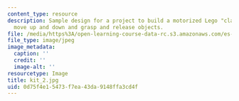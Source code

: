 ```yaml
---
content_type: resource
description: Sample design for a project to build a motorized Lego "claw" that can
  move up and down and grasp and release objects.
file: /media/https%3A/open-learning-course-data-rc.s3.amazonaws.com/es-293-lego-robotics-spring-2007/0d75f4e15473f7ea43da9148ffa3cd4f_kit_2.jpg
file_type: image/jpeg
image_metadata:
  caption: ''
  credit: ''
  image-alt: ''
resourcetype: Image
title: kit_2.jpg
uid: 0d75f4e1-5473-f7ea-43da-9148ffa3cd4f
---
```

